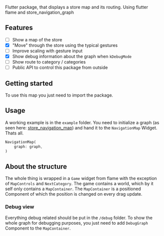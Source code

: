 Flutter package, that displays a store map and its routing.
Using flutter flame and store_navigation_graph

## Features

- [ ] Show a map of the store
- [x] "Move" through the store using the typical gestures
- [ ] Improve scaling with gesture input
- [x] Show debug information about the graph when `kDebugMode`
- [ ] Show route to category / categories
- [ ] Public API to control this package from outside

## Getting started

To use this map you just need to import the package.

## Usage

A working example is in the `example` folder.
You need to initialize a graph (as seen here: [store_navigation_map](https://github.com/ShoppingNavigation/navigation_graph#readme)) and hand it to the `NavigationMap` Widget. Thats all.


```dart
NavigationMap(
    graph: graph,
)
```

## About the structure

The whole thing is wrapped in a `Game` widget from flame with the exception of `MapControls` and `NextCategory`.
The game contains a world, which by it self only contains a `MapContainer`. The `MapContainer` is a positioned Component of which the position is changed on every drag update.

### Debug view
Everything debug related should be put in the `/debug` folder. To show the whole graph for debugging purposes, you just need to add `DebugGraph` Component to the `MapContainer`.
